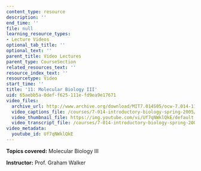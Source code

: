 ```yaml
---
content_type: resource
description: ''
end_time: ''
file: null
learning_resource_types:
- Lecture Videos
optional_tab_title: ''
optional_text: ''
parent_title: Video Lectures
parent_type: CourseSection
related_resources_text: ''
resource_index_text: ''
resourcetype: Video
start_time: ''
title: '11: Molecular Biology III'
uid: 65aebb5a-0def-f625-111e-fd9ea9e17671
video_files:
  archive_url: http://www.archive.org/download/MIT7.014S05/ocw-7.014-11-28feb05-220k.mp4
  video_captions_file: /courses/7-014-introductory-biology-spring-2005/15e25c695669543f9d2c31a0eb70a102_Uf7qNWklQkE.vtt
  video_thumbnail_file: https://img.youtube.com/vi/Uf7qNWklQkE/default.jpg
  video_transcript_file: /courses/7-014-introductory-biology-spring-2005/636ea7fc7666a2fddb9eb0562cd4fd76_Uf7qNWklQkE.pdf
video_metadata:
  youtube_id: Uf7qNWklQkE
---
```


**Topics covered:** Molecular Biology III  
  
**Instructor:** Prof. Graham Walker



